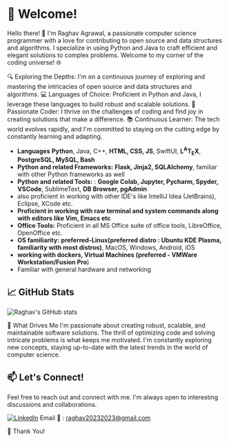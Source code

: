 # 👋 Welcome!

Hello there! 👋 I'm Raghav Agrawal, a passionate computer science programmer with a love for contributing to open source and data structures and algorithms. I specialize in using Python and Java to craft efficient and elegant solutions to complex problems. Welcome to my corner of the coding universe! 🌐

🔍 Exploring the Depths: I'm on a continuous journey of exploring and mastering the intricacies of open source and data structures and algorithms.
💻 Languages of Choice: Proficient in Python and Java, I leverage these languages to build robust and scalable solutions.
🌟 Passionate Coder: I thrive on the challenges of coding and find joy in creating solutions that make a difference.
📚 Continuous Learner: The tech world evolves rapidly, and I'm committed to staying on the cutting edge by constantly learning and adapting.
    
- **Languages** **Python**, Java, C++, **HTML, CSS, JS**, SwiftUI, **L<sup>A</sup>T<sub>E</sub>X**, **PostgreSQL, MySQL, Bash**
- **Python and related Frameworks:** **Flask, Jinja2, SQLAlchemy**, familiar with other Python frameworks as well
- **Python and related Tools:** : **Google Colab, Jupyter, Pycharm, Spyder, VSCode**, SublimeText, **DB Browser, pgAdmin**
- also proficient in working with other IDE's like IntelliJ Idea (JetBrains), Eclipse, XCode etc.
- **Proficient in working with raw terminal and system commands along with editors like Vim, Emacs etc**
- **Office Tools:** Proficient in all MS Office suite of office tools, LibreOffice, OpenOffice etc.
- **OS familiarity:** **preferred-Linux(preferred distro : Ubuntu KDE Plasma, familiarity with most distros)**, MacOS, Windows, Android, iOS
- **working with dockers, Virtual Machines (preferred - VMWare Workstation/Fusion Pro**)
- Familiar with general hardware and networking 


## 📈 GitHub Stats
![Raghav's GitHub stats](https://github-readme-stats.vercel.app/api?username=raghav20232023&show_icons=true&theme=transparent)

🌱 What Drives Me
I'm passionate about creating robust, scalable, and maintainable software solutions. The thrill of optimizing code and solving intricate problems is what keeps me motivated. I'm constantly exploring new concepts, staying up-to-date with the latest trends in the world of computer science.

## 📫 Let's Connect!
Feel free to reach out and connect with me. I'm always open to interesting discussions and collaborations.

[![LinkedIn](https://img.shields.io/badge/LinkedIn-Raghav_Agrawal-blue)](https://www.linkedin.com/in/raghav20232023/)
Email 📧 : raghav20232023@gmail.com

🌟 Thank You!

